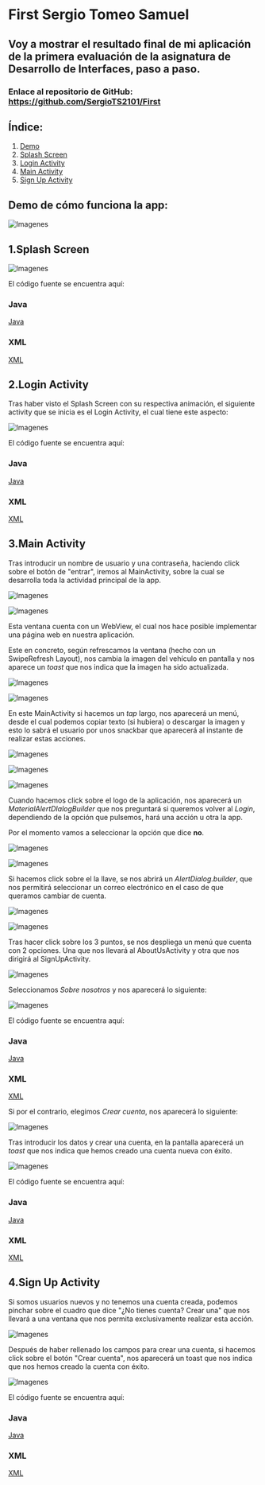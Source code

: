 # First Sergio Tomeo Samuel
## Voy a mostrar el resultado final de mi aplicación de la primera evaluación de la asignatura de Desarrollo de Interfaces, paso a paso.
### Enlace al repositorio de GitHub: https://github.com/SergioTS2101/First

## **Índice:**

1. [Demo](#demo)
2. [Splash Screen](#SS)
3. [Login Activity](#LA)
4. [Main Activity](#MA)
5. [Sign Up Activity](#SUA)


## Demo de cómo funciona la app:<a name="demo"></a>

![Imagenes](https://github.com/SergioTS2101/First/blob/materialLogin/Imagenes/FirstGIF.gif)

## 1.Splash Screen<a name="SS"></a> 

![Imagenes](https://github.com/SergioTS2101/First/blob/materialLogin/Imagenes/First-Sergio.jpg)

El código fuente se encuentra aquí:
### Java
[Java](https://github.com/SergioTS2101/First/blob/materialLogin/app/src/main/java/com/sergio/first/SplashScreen.java)

### XML
[XML](https://github.com/SergioTS2101/First/blob/materialLogin/app/src/main/res/layout/activity_splash_screen.xml)

## 2.Login Activity<a name="LA"></a>


Tras haber visto el Splash Screen con su respectiva animación, el siguiente activity que se inicia es el Login Activity, el cual tiene este aspecto:

![Imagenes](https://github.com/SergioTS2101/First/blob/materialLogin/Imagenes/LoginScreen.png)

El código fuente se encuentra aquí:
### Java 
[Java](https://github.com/SergioTS2101/First/blob/materialLogin/app/src/main/java/com/sergio/first/LoginActivity.java)

### XML
[XML](https://github.com/SergioTS2101/First/blob/materialLogin/app/src/main/res/layout/activity_login.xml)

## 3.Main Activity<a name="MA"></a>
Tras introducir un nombre de usuario y una contraseña, haciendo click sobre el botón de "entrar", 
iremos al MainActivity, sobre la cual se desarrolla toda la actividad principal de la app.

![Imagenes](https://github.com/SergioTS2101/First/blob/materialLogin/Imagenes/MainEntrar.jpg)

![Imagenes](https://github.com/SergioTS2101/First/blob/materialLogin/Imagenes/Main1.png)

Esta ventana cuenta con un WebView, el cual nos hace posible implementar una página web en 
nuestra aplicación.

Este en concreto, según refrescamos la ventana (hecho con un SwipeRefresh Layout), 
nos cambia la imagen del vehículo en pantalla y nos aparece un *toast* que nos indica que la 
imagen ha sido actualizada.

![Imagenes](https://github.com/SergioTS2101/First/blob/materialLogin/Imagenes/Main12.png)

![Imagenes](https://github.com/SergioTS2101/First/blob/materialLogin/Imagenes/Main11.png)


En este MainActivity si hacemos un *tap* largo, nos aparecerá un menú, 
desde el cual podemos copiar texto (si hubiera) o descargar la imagen y esto lo sabrá el 
usuario por unos snackbar que aparecerá al instante de realizar estas acciones.

![Imagenes](https://github.com/SergioTS2101/First/blob/materialLogin/Imagenes/Main2.png)

![Imagenes](https://github.com/SergioTS2101/First/blob/materialLogin/Imagenes/Main3.png)

![Imagenes](https://github.com/SergioTS2101/First/blob/materialLogin/Imagenes/Main4.png)

Cuando hacemos click sobre el logo de la aplicación, nos aparecerá un 
*MaterialAlertDIalogBuilder* que nos preguntará si queremos volver al *Login*, 
dependiendo de la opción que pulsemos, hará una acción u otra la app.

Por el momento vamos a seleccionar la opción que dice __no__.

![Imagenes](https://github.com/SergioTS2101/First/blob/materialLogin/Imagenes/MainLogo.jpg)

![Imagenes](https://github.com/SergioTS2101/First/blob/materialLogin/Imagenes/Main5.png)

Si hacemos click sobre el la llave, se nos abrirá un *AlertDialog.builder*,
que nos permitirá seleccionar un correo electrónico en el caso de que queramos cambiar de cuenta.

![Imagenes](https://github.com/SergioTS2101/First/blob/materialLogin/Imagenes/MainCuenta.jpg)

![Imagenes](https://github.com/SergioTS2101/First/blob/materialLogin/Imagenes/Main6.png)

Tras hacer click sobre los 3 puntos, se nos despliega un menú que cuenta con 2 opciones. 
Una que nos llevará al AboutUsActivity y otra que nos dirigirá al SignUpActivity.

![Imagenes](https://github.com/SergioTS2101/First/blob/materialLogin/Imagenes/Main7.png)

Seleccionamos *Sobre nosotros* y nos aparecerá lo siguiente:

![Imagenes](https://github.com/SergioTS2101/First/blob/materialLogin/Imagenes/Main8.png)

El código fuente se encuentra aquí:
### Java
[Java](https://github.com/SergioTS2101/First/blob/materialLogin/app/src/main/java/com/sergio/first/AboutUsActivity.java)

### XML
[XML](https://github.com/SergioTS2101/First/blob/materialLogin/app/src/main/res/layout/sobre_nosotros.xml)

Si por el contrario, elegimos *Crear cuenta*, nos aparecerá lo siguiente:

![Imagenes](https://github.com/SergioTS2101/First/blob/materialLogin/Imagenes/Main9.png)

Tras introducir los datos y crear una cuenta, en la pantalla aparecerá un *toast* que nos 
indica que hemos creado una cuenta nueva con éxito.

![Imagenes](https://github.com/SergioTS2101/First/blob/materialLogin/Imagenes/Main10.png)

El código fuente se encuentra aquí:
### Java
[Java](https://github.com/SergioTS2101/First/blob/materialLogin/app/src/main/java/com/sergio/first/MainActivity.java)

### XML
[XML](https://github.com/SergioTS2101/First/blob/materialLogin/app/src/main/res/layout/activity_main.xml)


## 4.Sign Up Activity<a name="SUA"></a>

Si somos usuarios nuevos y no tenemos una cuenta creada, podemos pinchar sobre el cuadro que 
dice "¿No tienes cuenta? Crear una" que nos llevará a una ventana que nos permita exclusivamente
realizar esta acción.

![Imagenes](https://github.com/SergioTS2101/First/blob/materialLogin/Imagenes/MainCrearCuenta.jpg)

Después de haber rellenado los campos para crear una cuenta, si hacemos click sobre el botón 
"Crear cuenta", nos aparecerá un toast que nos indica que nos hemos creado la cuenta con éxito.

![Imagenes](https://github.com/SergioTS2101/First/blob/materialLogin/Imagenes/SignUp1.png)

El código fuente se encuentra aquí:
### Java
[Java](https://github.com/SergioTS2101/First/blob/materialLogin/app/src/main/java/com/sergio/first/SignUpActivity.java)

### XML
[XML](https://github.com/SergioTS2101/First/blob/materialLogin/app/src/main/res/layout/activity_signup.xml)







